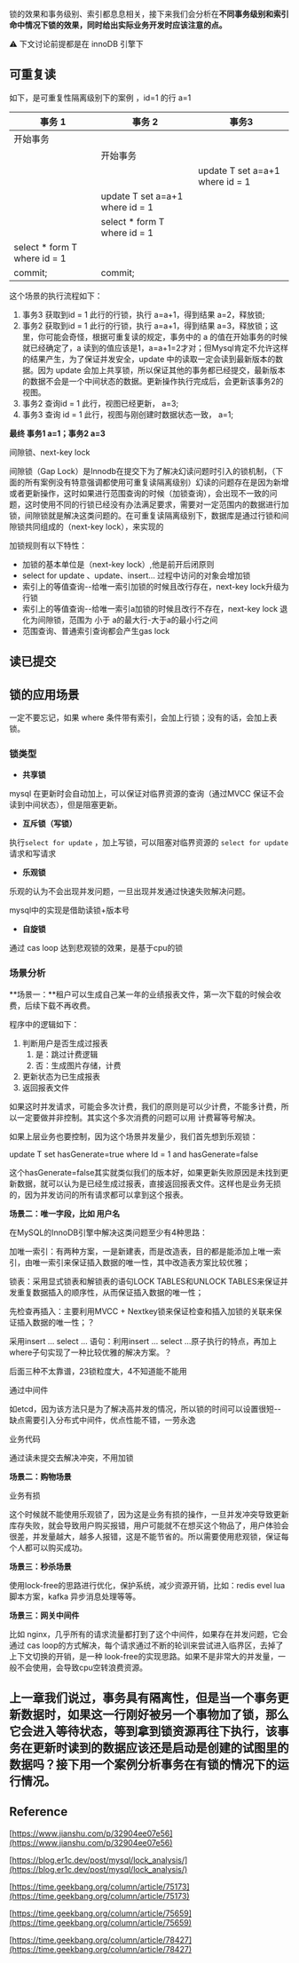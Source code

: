 锁的效果和事务级别、索引都息息相关，接下来我们会分析在**不同事务级别和索引命中情况下锁的效果，同时给出实际业务开发时应该注意的点。**

⚠️ 下文讨论前提都是在 innoDB 引擎下

## 可重复读

如下，是可重复性隔离级别下的案例 ，id=1 的行 a=1

| 事务 1                         | 事务 2                            | 事务3                             |
| ---------------------------- | ------------------------------- | ------------------------------- |
| 开始事务                         |                                 |                                 |
|                              | 开始事务                            |                                 |
|                              |                                 | update T set a=a+1 where id = 1 |
|                              | update T set a=a+1 where id = 1 |                                 |
|                              | select * form T where id = 1    |                                 |
| select * form T where id = 1 |                                 |                                 |
| commit;                      | commit;                         |                                 |

这个场景的执行流程如下：


1. 事务3 获取到id = 1 此行的行锁，执行 a=a+1，得到结果 a=2，释放锁;
2. 事务2 获取到id = 1 此行的行锁，执行 a=a+1，得到结果 a=3，释放锁；这里，你可能会奇怪，根据可重复读的规定，事务中的 a 的值在开始事务的时候就已经确定了，a 读到的值应该是1，a=a+1=2才对；但Mysql肯定不允许这样的结果产生，为了保证并发安全，update 中的读取一定会读到最新版本的数据。因为 update 会加上共享锁，所以保证其他的事务都已经提交，最新版本的数据不会是一个中间状态的数据。更新操作执行完成后，会更新该事务2的视图。
3. 事务2 查询id = 1 此行，视图已经更新， a=3;
4. 事务3 查询 id = 1 此行，视图与刚创建时数据状态一致， a=1;

**最终 事务1 a=1；事务2 a=3**

间隙锁、next-key lock

间隙锁（Gap Lock）是Innodb在提交下为了解决幻读问题时引入的锁机制，（下面的所有案例没有特意强调都使用可重复读隔离级别）幻读的问题存在是因为新增或者更新操作，这时如果进行范围查询的时候（加锁查询），会出现不一致的问题，这时使用不同的行锁已经没有办法满足要求，需要对一定范围内的数据进行加锁，间隙锁就是解决这类问题的。在可重复读隔离级别下，数据库是通过行锁和间隙锁共同组成的（next-key lock），来实现的

加锁规则有以下特性：


- 加锁的基本单位是（next-key lock）,他是前开后闭原则
- select for update 、update、insert… 过程中访问的对象会增加锁
- 索引上的等值查询--给唯一索引加锁的时候且改行存在，next-key lock升级为行锁
- 索引上的等值查询--给唯一索引a加锁的时候且改行不存在，next-key lock 退化为间隙锁，范围为 小于 a的最大行-大于a的最小行之间
- 范围查询、普通索引查询都会产生gas lock

## 读已提交



## 锁的应用场景

一定不要忘记，如果 where 条件带有索引，会加上行锁；没有的话，会加上表锁。

### 锁类型

- **共享锁**

mysql 在更新时会自动加上，可以保证对临界资源的查询（通过MVCC 保证不会读到中间状态），但是阻塞更新。


- **互斥锁（写锁）**

执行`select for update`  ，加上写锁，可以阻塞对临界资源的 `select for update`  请求和写请求


- **乐观锁**

乐观的认为不会出现并发问题，一旦出现并发通过快速失败解决问题。

mysql中的实现是借助读锁+版本号


- **自旋锁**

通过 cas loop 达到悲观锁的效果，是基于cpu的锁

### 场景分析


**场景一：**租户可以生成自己某一年的业绩报表文件，第一次下载的时候会收费，后续下载不再收费。

程序中的逻辑如下：


1. 判断用户是否生成过报表
	1. 是：跳过计费逻辑
	2. 否：生成图片存储，计费
2. 更新状态为已生成报表
3. 返回报表文件

如果这时并发请求，可能会多次计费，我们的原则是可以少计费，不能多计费，所以一定要做并非控制。其实这个多次消费的问题可以用 计费幂等号解决。

如果上层业务也要控制，因为这个场景并发量少，我们首先想到乐观锁：

update T set hasGenerate=true where Id = 1 and hasGenerate=false

这个hasGenerate=false其实就类似我们的版本好，如果更新失败原因是未找到更新数据，就可以认为是已经生成过报表，直接返回报表文件。这样也是业务无损的，因为并发访问的所有请求都可以拿到这个报表。

**场景二：唯一字段，比如 用户名**

在MySQL的InnoDB引擎中解决这类问题至少有4种思路：

加唯一索引：有两种方案，一是新建表，而是改造表，目的都是能添加上唯一索引，由唯一索引来保证插入数据的唯一性，其中改造表方案比较优雅；

锁表：采用显式锁表和解锁表的语句LOCK TABLES和UNLOCK TABLES来保证并发重复数据插入的顺序性，从而保证插入数据的唯一性；

先检查再插入：主要利用MVCC + Nextkey锁来保证检查和插入加锁的关联来保证插入数据的唯一性；？

采用insert ... select … 语句：利用insert ... select …原子执行的特点，再加上where子句实现了一种比较优雅的解决方案。？

后面三种不太靠谱，23锁粒度大，4不知道能不能用

通过中间件

如etcd，因为该方法只是为了解决高并发的情况，所以锁的时间可以设置很短--缺点需要引入分布式中间件，优点性能不错，一劳永逸

业务代码

通过读未提交去解决冲突，不用加锁

**场景二：购物场景**

业务有损

这个时候就不能使用乐观锁了，因为这是业务有损的操作，一旦并发冲突导致更新库存失败，就会导致用户购买报错，用户可能就不在想买这个物品了，用户体验会很差，并发量越大，越多人报错，这是不能节省的。所以需要使用悲观锁，保证每个人都可以购买成功。

**场景三：秒杀场景**

使用lock-free的思路进行优化，保护系统，减少资源开销，比如：redis evel lua脚本方案，kafka 异步消息处理等等。

**场景三：网关中间件**

比如 nginx，几乎所有的请求流量都打到了这个中间件，如果存在并发问题，它会通过 cas loop的方式解决，每个请求通过不断的轮训来尝试进入临界区，去掉了上下文切换的开销，是一种 look-free的实现思路。如果不是非常大的并发量，一般不会使用，会导致cpu空转浪费资源。

上一章我们说过，事务具有隔离性，但是当一个事务更新数据时，如果这一行刚好被另一个事物加了锁，那么它会进入等待状态，等到拿到锁资源再往下执行，该事务在更新时读到的数据应该还是启动是创建的试图里的数据吗？接下用一个案例分析事务在有锁的情况下的运行情况。
----

## Reference


[https://www.jianshu.com/p/32904ee07e56](https://www.jianshu.com/p/32904ee07e56)

[https://blog.er1c.dev/post/mysql/lock_analysis/](https://blog.er1c.dev/post/mysql/lock_analysis/)

[https://time.geekbang.org/column/article/75173](https://time.geekbang.org/column/article/75173)

[https://time.geekbang.org/column/article/75659](https://time.geekbang.org/column/article/75659)

[https://time.geekbang.org/column/article/78427](https://time.geekbang.org/column/article/78427)
